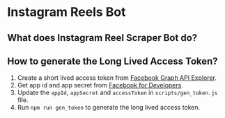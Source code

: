 # Instagram Reels Bot

## What does Instagram Reel Scraper Bot do?


## How to generate the Long Lived Access Token?

1. Create a short lived access token from [Facebook Graph API Explorer](https://developers.facebook.com/tools/explorer/).
2. Get app id and app secret from [Facebook for Developers](https://developers.facebook.com/apps/).
3. Update the `appId`, `appSecret` and `accessToken` in `scripts/gen_token.js` file.
4. Run `npm run gen_token` to generate the long lived access token.

